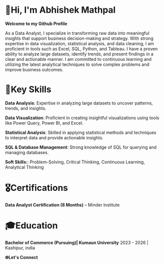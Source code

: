 # 👋Hi, I'm Abhishek Mathpal

**Welcome to my Github Profile**

As a Data Analyst, I specialize in transforming raw data into meaningful insights that support business decision-making and strategy. With strong expertise in data visualization, statistical analysis, and data cleaning, I am proficient in tools such as Excel, SQL, Python, and Tableau. I have a proven ability to analyze large datasets, identify trends, and present findings in a clear and actionable manner. I am committed to continuous learning and utilizing the latest analytical techniques to solve complex problems and improve business outcomes.

# 🚀Key Skills
**Data Analysis**: Expertise in analyzing large datasets to uncover patterns, trends, and insights.

**Data Visualization**: Proficient in creating insightful visualizations using tools like Power Query, Power BI, and Excel.

**Statistical Analysis**: Skilled in applying statistical methods and techniques to interpret data and provide actionable insights.

**SQL & Database Management**: Strong knowledge of SQL for querying and managing databases.

**Soft Skills:**: Problem-Solving, Critical Thinking, Continuous Learning, Analytical Thinking

# 🎖️Certifications
**Data Analyst Certification (8 Months)** – Minder Institute

# 🎓Education
**Bachelor of Commerce (Pursuing)| Kumaun University**
2023 - 2026 | Kashipur, india

**🌐Let's Connect**



